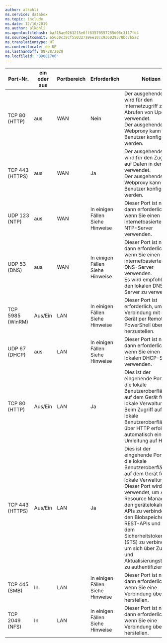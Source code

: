 ```yaml
---
author: alkohli
ms.service: databox
ms.topic: include
ms.date: 12/16/2019
ms.author: alkohli
ms.openlocfilehash: baf18ae0263215e6ff83570557255d06c3117fd4
ms.sourcegitcommit: 656c0c38cf550327a9ee10cc936029378bc7b5a2
ms.translationtype: HT
ms.contentlocale: de-DE
ms.lasthandoff: 08/28/2020
ms.locfileid: "89081706"
---
```

| Port-Nr.| ein oder aus | Portbereich| Erforderlich|   Notizen |   |
|--------|-----|-----|-----------|----------|-----------|
| TCP 80 (HTTP)|aus|WAN |Nein|Der ausgehende Port wird für den Internetzugriff zum Abrufen von Updates verwendet. <br>Der ausgehende Webproxy kann vom Benutzer konfiguriert werden. |
| TCP 443 (HTTPS)|aus|WAN|Ja|Der ausgehende Port wird für den Zugriff auf Daten in der Cloud verwendet.<br>Der ausgehende Webproxy kann vom Benutzer konfiguriert werden.|
| UDP 123 (NTP)|aus|WAN|In einigen Fällen<br>Siehe Hinweise|Dieser Port ist nur dann erforderlich, wenn Sie einen internetbasierten NTP-Server verwenden.  |   
| UDP 53 (DNS)|aus|WAN|In einigen Fällen<br>Siehe Hinweise|Dieser Port ist nur dann erforderlich, wenn Sie einen internetbasierten DNS-Server verwenden.<br>Es wird empfohlen, den lokalen DNS-Server zu verwenden. |
| TCP 5985 (WinRM)|Aus/Ein|LAN|In einigen Fällen<br>Siehe Hinweise|Dieser Port ist erforderlich, um eine Verbindung mit dem Gerät per Remote-PowerShell über HTTP herzustellen.  |
| UDP 67 (DHCP)|aus|LAN|In einigen Fällen<br>Siehe Hinweise|Dieser Port ist nur dann erforderlich, wenn Sie einen lokalen DHCP-Server verwenden.  |
| TCP 80 (HTTP)|Aus/Ein|LAN|Ja|Dies ist der eingehende Port für die lokale Benutzeroberfläche auf dem Gerät für die lokale Verwaltung. <br>Beim Zugriff auf die lokale Benutzeroberfläche über HTTP erfolgt automatisch eine Umleitung auf HTTPS.  |
| TCP 443 (HTTPS)|Aus/Ein|LAN|Ja|Dies ist der eingehende Port für die lokale Benutzeroberfläche auf dem Gerät für die lokale Verwaltung. Dieser Port wird auch verwendet, um Azure Resource Manager mit den gerätelokalen APIs zu verbinden, um den Blobspeicher über REST-APIs und mit dem Sicherheitstokendienst (STS) zu verbinden, um sich über Zugriffs- und Aktualisierungstoken zu authentifizieren.|
| TCP 445 (SMB)|In|LAN|In einigen Fällen<br>Siehe Hinweise|Dieser Port ist nur dann erforderlich, wenn Sie eine Verbindung über SMB herstellen. |
| TCP 2049 (NFS)|In|LAN|In einigen Fällen<br>Siehe Hinweise|Dieser Port ist nur dann erforderlich, wenn Sie eine Verbindung über NFS herstellen. |


